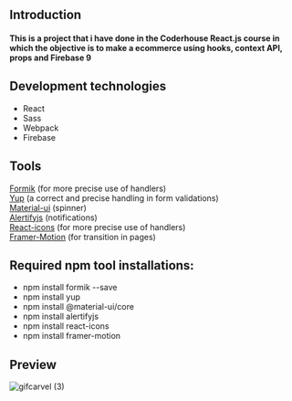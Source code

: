 ## Introduction

#### This is a project that i have done in the Coderhouse React.js course in which the objective is to make a ecommerce using hooks, context API, props and Firebase 9

## Development technologies

<ul>
<li>React
    <li>Sass
      <li>Webpack
        <li>Firebase
</ul> 
 
## Tools
 [Formik](https://formik.org/) (for more precise use of handlers) <br/>
 [Yup](https://www.npmjs.com/package/yup) (a correct and precise handling in form validations)  <br/>
 [Material-ui](https://mui.com/) (spinner) <br/>
 [Alertifyjs](https://alertifyjs.com/) (notifications)  <br/>
 [React-icons](https://formik.org/) (for more precise use of handlers) <br/>
 [Framer-Motion](https://www.framer.com/motion/) (for transition in pages)
 <h2>Required npm tool installations:</h2>
 <ul><li>npm install formik --save</li>
 <li>npm install yup</li>
 <li>npm install @material-ui/core</li>
 <li>npm install alertifyjs</li>
 <li>npm install react-icons</li>
 <li>npm install framer-motion</li>
 
 </ul>
 
 
 
 ## Preview
 
 
![gifcarvel (3)](https://user-images.githubusercontent.com/91240448/168525192-4f489855-e709-4151-8d56-b036c83c2361.gif)
